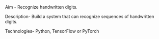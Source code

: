 Aim -
Recognize handwritten digits.

Description-
Build a system that can recognize sequences of handwritten digits.

Technologies-
Python, TensorFlow or PyTorch

